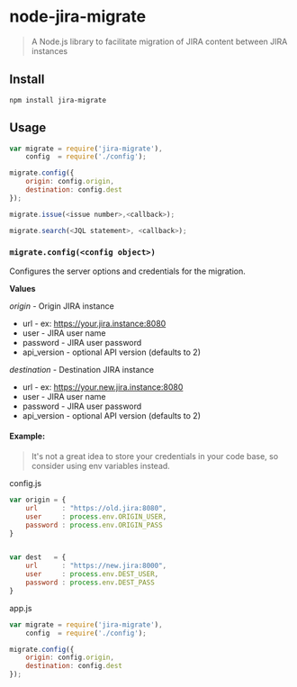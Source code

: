 node-jira-migrate
=================

> A Node.js library to facilitate migration of JIRA content between JIRA instances

## Install

`npm install jira-migrate`

## Usage

```javascript
var migrate = require('jira-migrate'),
    config  = require('./config');

migrate.config({
	origin: config.origin,
	destination: config.dest
});

migrate.issue(<issue number>,<callback>);

migrate.search(<JQL statement>, <callback>);

```

### `migrate.config(<config object>)`

Configures the server options and credentials for the migration. 

**Values**

*origin* - Origin JIRA instance
- url - ex: https://your.jira.instance:8080
- user - JIRA user name
- password - JIRA user password
- api_version - optional API version (defaults to 2)

*destination* - Destination JIRA instance
- url - ex: https://your.new.jira.instance:8080
- user - JIRA user name
- password - JIRA user password
- api_version - optional API version (defaults to 2)



#### Example:

> It's not a great idea to store your credentials in your code base, so consider using env variables instead.


config.js
```javascript
var origin = {
	url      : "https://old.jira:8080",
	user     : process.env.ORIGIN_USER,
	password : process.env.ORIGIN_PASS
}


var dest   = {
	url      : "https://new.jira:8000",
	user     : process.env.DEST_USER,
	password : process.env.DEST_PASS
}

```

app.js
```javascript
var migrate = require('jira-migrate'),
    config  = require('./config');

migrate.config({
	origin: config.origin,
	destination: config.dest
});
```
